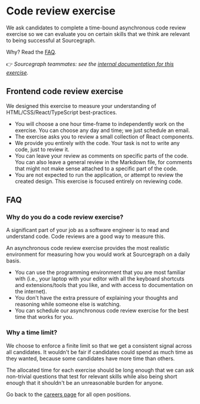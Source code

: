 # Code review exercise

We ask candidates to complete a time-bound asynchronous code review exercise so we can evaluate you on certain skills that we think are relevant to being successful at Sourcegraph.

Why? Read the [FAQ](#FAQ).

👉 _Sourcegraph teammates: see the [internal documentation for this exercise](https://github.com/sourcegraph/interviews/tree/master/engineering/code-review)._

## Frontend code review exercise

We designed this exercise to measure your understanding of HTML/CSS/React/TypeScript best-practices.

- You will choose a one hour time-frame to independently work on the exercise. You can choose any day and time; we just schedule an email.
- The exercise asks you to review a small collection of React components.
- We provide you entirely with the code. Your task is not to write any code, just to review it.
- You can leave your review as comments on specific parts of the code. You can also leave a general review in the Markdown file, for comments that might not make sense attached to a specific part of the code.
- You are not expected to run the application, or attempt to review the created design. This exercise is focused entirely on reviewing code.

## FAQ

### Why do you do a code review exercise?

A significant part of your job as a software engineer is to read and understand code. Code reviews are a good way to measure this.

An asynchronous code review exercise provides the most realistic environment for measuring how you would work at Sourcegraph on a daily basis.

- You can use the programming environment that you are most familiar with (i.e., your laptop with your editor with all the keyboard shortcuts and extensions/tools that you like, and with access to documentation on the internet).
- You don't have the extra pressure of explaining your thoughts and reasoning while someone else is watching.
- You can schedule our asynchronous code review exercise for the best time that works for you.

### Why a time limit?

We choose to enforce a finite limit so that we get a consistent signal across all candidates. It wouldn't be fair if candidates could spend as much time as they wanted, because some candidates have more time than others.

The allocated time for each exercise should be long enough that we can ask non-trivial questions that test for relevant skills while also being short enough that it shouldn't be an unreasonable burden for anyone.

Go back to the [careers page](https://boards.greenhouse.io/sourcegraph91) for all open positions.

